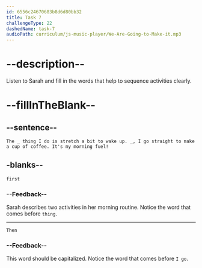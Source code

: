 ```yaml
---
id: 6556c24670683b8d6d80bb32
title: Task 7
challengeType: 22
dashedName: task-7
audioPath: curriculum/js-music-player/We-Are-Going-to-Make-it.mp3
---
```


<!--
AUDIO REFERENCE: 

The first thing I do is stretch a bit to wake up. Then, I go straight to the kitchen to make a cup of coffee. It's my morning fuel!

Delete this after adding the audio.

-->

# --description--

Listen to Sarah and fill in the words that help to sequence activities clearly.

# --fillInTheBlank--

## --sentence--

`The _ thing I do is stretch a bit to wake up. _, I go straight to make a cup of coffee. It's my morning fuel!`

## -blanks--

`first`

### --Feedback--

Sarah describes two activities in her morning routine. Notice the word that comes before `thing`.

---

`Then`

### --Feedback--

This word should be capitalized. Notice the word that comes before `I go`. 
